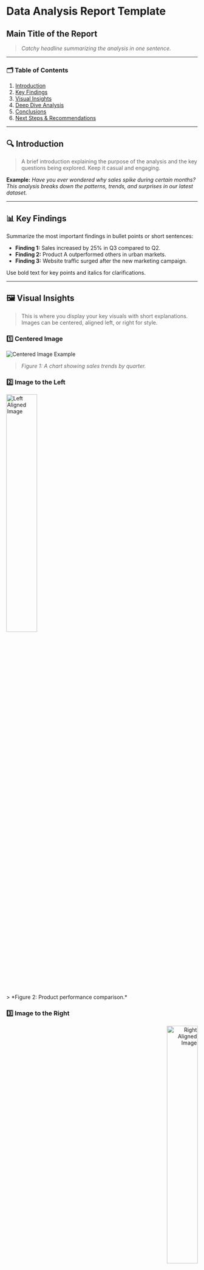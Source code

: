 # Data Analysis Report Template

## **Main Title of the Report**
> *Catchy headline summarizing the analysis in one sentence.*

---

### 🗂 **Table of Contents**
1. [Introduction](#introduction)
2. [Key Findings](#key-findings)
3. [Visual Insights](#visual-insights)
4. [Deep Dive Analysis](#deep-dive-analysis)
5. [Conclusions](#conclusions)
6. [Next Steps & Recommendations](#next-steps--recommendations)

---

## 🔍 **Introduction**
> A brief introduction explaining the purpose of the analysis and the key questions being explored. Keep it casual and engaging.

**Example:**
*Have you ever wondered why sales spike during certain months? This analysis breaks down the patterns, trends, and surprises in our latest dataset.*

---

## 📊 **Key Findings**
Summarize the most important findings in bullet points or short sentences:
- **Finding 1:** Sales increased by 25% in Q3 compared to Q2.
- **Finding 2:** Product A outperformed others in urban markets.
- **Finding 3:** Website traffic surged after the new marketing campaign.

Use bold text for key points and italics for clarifications.

---

## 🖼 **Visual Insights**
> This is where you display your key visuals with short explanations. Images can be centered, aligned left, or right for style.

### 1️⃣ **Centered Image**
![Centered Image Example](path/to/image.jpg)
> *Figure 1: A chart showing sales trends by quarter.*

### 2️⃣ **Image to the Left**
<p align="left">
    <img src="path/to/image.jpg" alt="Left Aligned Image" width="40%">
</p>
> *Figure 2: Product performance comparison.*

### 3️⃣ **Image to the Right**
<p align="right">
    <img src="path/to/image.jpg" alt="Right Aligned Image" width="40%">
</p>
> *Figure 3: Website traffic increase after campaign launch.*

---

## 📈 **Deep Dive Analysis**
Break down each key finding with deeper analysis. Use headings, subheadings, and visuals where necessary.

### 🔹 **Sales Analysis**
- **Observation:** The highest sales occurred in July.
- **Why?:** This was driven by the summer promotion.

| Month      | Sales ($)   | Growth Rate |
|------------|------------|-------------|
| June       | 10,000     | +5%         |
| July       | 15,000     | +50%        |
| August     | 12,000     | -20%        |

---

## 🧾 **Conclusions**
Summarize your findings in a casual, reader-friendly tone.
> *In short, our analysis revealed that summer promotions have a massive impact on sales. However, we observed a drop-off afterward, suggesting an opportunity for a follow-up campaign.*

---

## 🚀 **Next Steps & Recommendations**
Provide actionable insights for future decisions.
- Launch a **follow-up campaign** in August to maintain sales momentum.
- Focus on urban markets for **Product A**.
- Continue monitoring website traffic to identify future trends.

---

## 📌 **Additional Notes**
- Link to the full dataset: [Dataset Link](#)
- References or tools used: *Python, pandas, Matplotlib*

---

*Thank you for reading! 🎉 Feel free to reach out for more details.*
